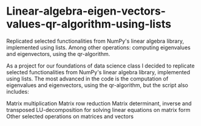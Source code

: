 # Linear-algebra-eigen-vectors-values-qr-algorithm-using-lists
Replicated selected functionalities from NumPy's linear algebra library, implemented using lists. Among other operations: computing eigenvalues and eigenvectors, using the qr-algorithm.

As a project for our foundations of data science class I decided to replicate selected functionalities from NumPy's linear algebra library, implemented using lists. The most advanced in the code is the computation of eigenvalues and eigenvectors, using the qr-algorithm, but the script also includes:

Matrix multiplication
Matrix row reduction
Matrix determinant, inverse and transposed
LU-decomposition for solving linear equations on matrix form
Other selected operations on matrices and vectors
